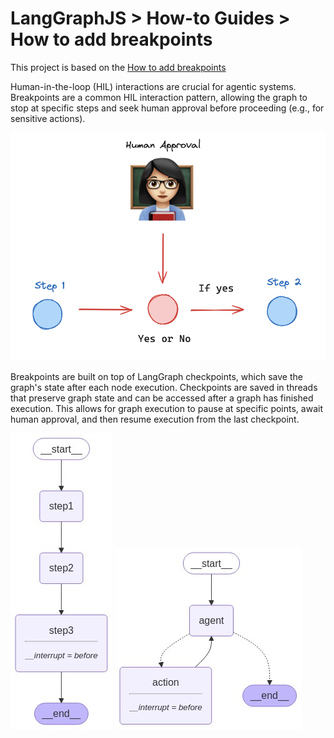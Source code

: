 # LangGraphJS > How-to Guides > How to add breakpoints

This project is based on the [How to add breakpoints](https://langchain-ai.github.io/langgraphjs/how-tos/breakpoints/)

Human-in-the-loop (HIL) interactions are crucial for agentic systems. Breakpoints are a common HIL interaction pattern, allowing the graph to stop at specific steps and seek human approval before proceeding (e.g., for sensitive actions).

![basic](./human-approval.png)

Breakpoints are built on top of LangGraph checkpoints, which save the graph's state after each node execution. Checkpoints are saved in threads that preserve graph state and can be accessed after a graph has finished execution. This allows for graph execution to pause at specific points, await human approval, and then resume execution from the last checkpoint.

![basic](./diagram-basic.png)
![agent](./diagram-agent.png)
